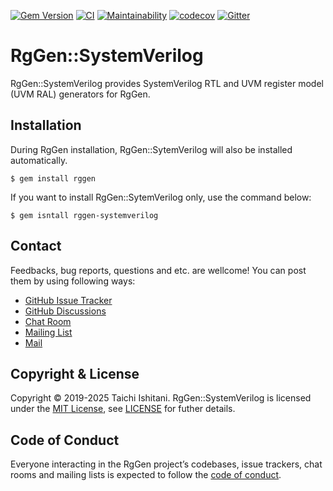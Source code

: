 [![Gem Version](https://badge.fury.io/rb/rggen-systemverilog.svg)](https://badge.fury.io/rb/rggen-systemverilog)
[![CI](https://github.com/rggen/rggen-systemverilog/workflows/CI/badge.svg)](https://github.com/rggen/rggen-systemverilog/actions?query=workflow%3ACI)
[![Maintainability](https://api.codeclimate.com/v1/badges/88086c5be538a1564a35/maintainability)](https://codeclimate.com/github/rggen/rggen-systemverilog/maintainability)
[![codecov](https://codecov.io/gh/rggen/rggen-systemverilog/branch/master/graph/badge.svg)](https://codecov.io/gh/rggen/rggen-systemverilog)
[![Gitter](https://badges.gitter.im/rggen/rggen.svg)](https://gitter.im/rggen/rggen?utm_source=badge&utm_medium=badge&utm_campaign=pr-badge)

# RgGen::SystemVerilog

RgGen::SystemVerilog provides SystemVerilog RTL and UVM register model (UVM RAL) generators for RgGen.

## Installation

During RgGen installation, RgGen::SytemVerilog will also be installed automatically.

```
$ gem install rggen
```

If you want to install RgGen::SytemVerilog only, use the command below:

```
$ gem isntall rggen-systemverilog
```

## Contact

Feedbacks, bug reports, questions and etc. are wellcome! You can post them by using following ways:

* [GitHub Issue Tracker](https://github.com/rggen/rggen/issues)
* [GitHub Discussions](https://github.com/rggen/rggen/discussions)
* [Chat Room](https://gitter.im/rggen/rggen)
* [Mailing List](https://groups.google.com/d/forum/rggen)
* [Mail](mailto:rggen@googlegroups.com)

## Copyright & License

Copyright &copy; 2019-2025 Taichi Ishitani. RgGen::SystemVerilog is licensed under the [MIT License](https://opensource.org/licenses/MIT), see [LICENSE](LICENSE) for futher details.

## Code of Conduct

Everyone interacting in the RgGen project’s codebases, issue trackers, chat rooms and mailing lists is expected to follow the [code of conduct](https://github.com/rggen/rggen-systemverilog/blob/master/CODE_OF_CONDUCT.md).
